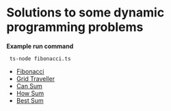 # Solutions to some dynamic programming problems

__Example run command__
```
 ts-node fibonacci.ts
```

* [Fibonacci](fibonacci.ts)
* [Grid Traveller](grid-traveller.ts)
* [Can Sum](can-sum.ts)
* [How Sum](how-sum.ts)
* [Best Sum](best-sum.ts)